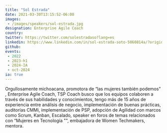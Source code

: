 ```yaml
---
title: "Sol Estrada"
date: 2021-03-30T13:15:52-06:00
images: 
 - /images/speakers/sol-estrada.jpg
designation: Enterprise Agile Coach
country: 
twitter: https://twitter.com/solestradaso?lang=es
linkedin: https://www.linkedin.com/in/sol-estrada-soto-5060814a/?originalSubdomain=mx
github: 
events: 
 - 2022
 - 2023-h1
 - 2024-IA
 - oct-2024
ia: true
---
```


Orgullosamente michoacana, promotora de “las mujeres también podemos” , Enterprise Agile Coach, TSP Coach busco que los equipos colaboren a través de sus habilidades y conocimientos, tengo más de 15 años de experiencia entre análisis de negocio, implementación de buenas prácticas, auditorías CMMi, implementación de PSP, adopción de Agilidad con marcos como Scrum, Kanban, Escalado, speaker en foros de temas relacionados con “Mujeres en Tecnología "", embajadora de Women Techmakers, mentora.